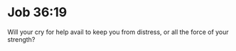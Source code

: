 # Job 36:19

Will your cry for help avail to keep you from distress, or all the force of your strength?
